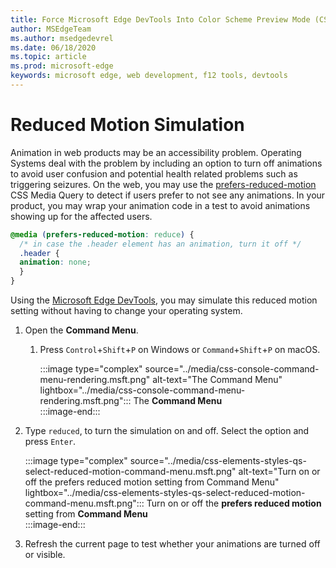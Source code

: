 ```yaml
---
title: Force Microsoft Edge DevTools Into Color Scheme Preview Mode (CSS Prefers Color Scheme)
author: MSEdgeTeam
ms.author: msedgedevrel
ms.date: 06/18/2020
ms.topic: article
ms.prod: microsoft-edge
keywords: microsoft edge, web development, f12 tools, devtools
---
```

# Reduced Motion Simulation  

Animation in web products may be an accessibility problem.  Operating Systems deal with the problem by including an option to turn off animations to avoid user confusion and potential health related problems such as triggering seizures.  On the web, you may use the [prefers-reduced-motion][MDNPrefersReducedMotion] CSS Media Query to detect if users prefer to not see any animations.  In your product, you may wrap your animation code in a test to avoid animations showing up for the affected users.  

```css
@media (prefers-reduced-motion: reduce) {
  /* in case the .header element has an animation, turn it off */
  .header {
  animation: none;
  }
}
```  

Using the [Microsoft Edge DevTools][DevtoolsGuideChromiumMain], you may simulate this reduced motion setting without having to change your operating system.  

1.  Open the **Command Menu**.  
    1.  Press `Control`+`Shift`+`P`  on Windows or `Command`+`Shift`+`P` on macOS.  
        
        :::image type="complex" source="../media/css-console-command-menu-rendering.msft.png" alt-text="The Command Menu" lightbox="../media/css-console-command-menu-rendering.msft.png":::
           The **Command Menu**  
        :::image-end:::   
        
1.  Type `reduced`, to turn the simulation on and off.  Select the option and press `Enter`.  
    
    :::image type="complex" source="../media/css-elements-styles-qs-select-reduced-motion-command-menu.msft.png" alt-text="Turn on or off the prefers reduced motion setting from Command Menu" lightbox="../media/css-elements-styles-qs-select-reduced-motion-command-menu.msft.png":::
       Turn on or off the **prefers reduced motion** setting from **Command Menu**  
    :::image-end:::  
    
1.  Refresh the current page to test whether your animations are turned off or visible.  
    
<!-- image links -->  

[ImageCommandMenu]: /microsoft-edge/devtools-guide-chromium/media/css-console-command-menu-rendering.msft.png "Figure 1: The Command Menu"  
[ImageToggleReducedMotionFromCommandMenu]: /microsoft-edge/devtools-guide-chromium/media/css-elements-styles-qs-select-reduced-motion-command-menu.msft.png "Figure 2: Toggle reduced motion from command palette"

<!-- links -->  

[DevtoolsGuideChromiumMain]: ../../devtools-guide-chromium.md "Microsoft Edge (Chromium) Developer Tools  Microsoft | Microsoft Docs"  

[MDNPrefersReducedMotion]: https://developer.mozilla.org/en-US/docs/Web/CSS/@media/prefers-reduced-motion "prefers-reduced-motion | MDN"  